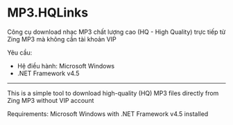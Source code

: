 # MP3.HQLinks
Công cụ download nhạc MP3 chất lượng cao (HQ - High Quality) trực tiếp từ Zing MP3 mà không cần tài khoản VIP

Yêu cầu:
- Hệ điều hành: Microsoft Windows
- .NET Framework v4.5

----------------

This is a simple tool to download high-quality (HQ) MP3 files directly from Zing MP3 without VIP account

Requirements: Microsoft Windows with .NET Framework v4.5 installed
